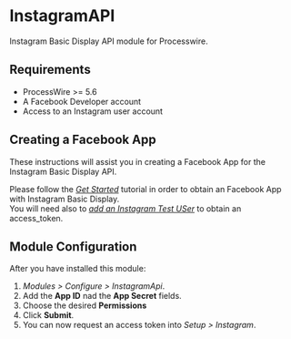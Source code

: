 # InstagramAPI
Instagram Basic Display API module for Processwire.

## Requirements
* ProcessWire >= 5.6
* A Facebook Developer account
* Access to an Instagram user account

## Creating a Facebook App

These instructions will assist you in creating a Facebook App for the Instagram Basic Display API.

Please follow the [*Get Started*](https://developers.facebook.com/docs/instagram-basic-display-api/getting-started) tutorial in order to obtain an Facebook App with Instagram Basic Display.  
You will need also to [*add an Instagram Test USer*](https://developers.facebook.com/docs/instagram-basic-display-api/getting-started#step-3--add-an-instagram-test-user) to obtain an access_token.


## Module Configuration
After you have installed this module:
1. *Modules > Configure > InstagramApi*.
2. Add the **App ID** nad the **App Secret** fields.
3. Choose the desired **Permissions**
4. Click **Submit**.
5. You can now request an access token into *Setup > Instagram*.
